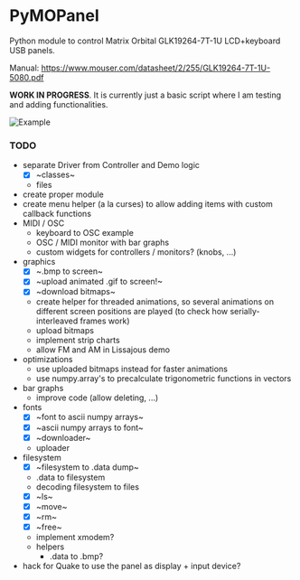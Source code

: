 # PyMOPanel
Python module to control Matrix Orbital GLK19264-7T-1U LCD+keyboard USB panels.

Manual: https://www.mouser.com/datasheet/2/255/GLK19264-7T-1U-5080.pdf

**WORK IN PROGRESS**. It is currently just a basic script where I am testing and adding functionalities.

![Example](doc/output_lcd.gif? "example")

### TODO
 - separate Driver from Controller and Demo logic
   - [x] ~classes~
   - files
 - create proper module
 - create menu helper (a la curses) to allow adding items with custom callback functions
 - MIDI / OSC
   - keyboard to OSC example
   - OSC / MIDI monitor with bar graphs
   - custom widgets for controllers / monitors? (knobs, ...)
 - graphics
   - [x] ~.bmp to screen~
   - [x] ~upload animated .gif to screen!~
   - [x] ~download bitmaps~
   - create helper for threaded animations, so several animations on different screen positions are played (to check how serially-interleaved frames work)
   - upload bitmaps
   - implement strip charts
   - allow FM and AM in Lissajous demo
 - optimizations
   - use uploaded bitmaps instead for faster animations
   - use numpy.array's to precalculate trigonometric functions in vectors
 - bar graphs
   - improve code (allow deleting, ...)
 - fonts
   - [x] ~font to ascii numpy arrays~
   - [x] ~ascii numpy arrays to font~
   - [x] ~downloader~
   - uploader
 - filesystem
   - [x] ~filesystem to .data dump~
   - .data to filesystem
   - decoding filesystem to files
   - [x] ~ls~
   - [x] ~move~
   - [x] ~rm~
   - [x] ~free~
   - implement xmodem?
   - helpers
     - .data to .bmp?
 - hack for Quake to use the panel as display + input device?     
